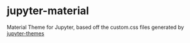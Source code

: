 # jupyter-material
Material Theme for Jupyter, based off the custom.css files generated by [jupyter-themes](https://github.com/dunovank/jupyter-themes)
